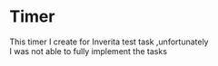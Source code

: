 # Timer
This timer I create for Inverita test task
,unfortunately	
I was not able to fully implement the tasks
